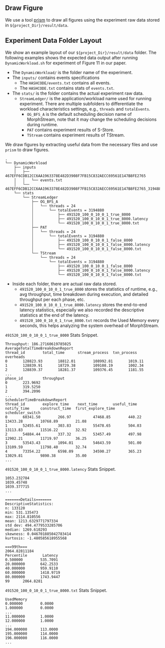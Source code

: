 ## Draw Figure

We use a tool [prism](https://www.graphpad.com/features) to draw all figures using the experiment raw data stored in `${project_Dir}/result/data`.

## Experiment Data Folder Layout

We show an example layout of our `${project_Dir}/result/data` folder. The following examples shows the expected data output after running `DynamicWorkload.sh` for experiment of Figure 11 in our paper. 
- The `DynamicWorkload/` is the folder name of the experiment.
- The `inputs/` contains events specifications
  - The `HASHCODE/events.txt` contains all events.
  - The `HASHCODE.txt` contains stats of `events.txt`.
- The `stats/` is the folder contains the actual experiment raw data.
  - `StreamLedger/` is the application/workload name used for running experiment. There are multiple subfolders to differentiate the workload characteristics settings, e.g., `threads` and `totalEvents`.
    - `OG_BFS_A` is the default scheduling decision name of MorphStream, note that it may change the scheduling decisions during runtime.
    - `PAT` contains experiment results of S-Store.
    - `TStream` contains experiment results of TStream.

We draw figures by extracting useful data from the necessary files and use `prism` to draw figures.

```agsl
.
└── DynamicWorkload
    ├── inputs
    │   ├── 467EFF6CDB12CC6AA1963378E482D3908F7FB15C832AECC69561E147B8FE2765
    │   │   └── events.txt
    │   └── 467EFF6CDB12CC6AA1963378E482D3908F7FB15C832AECC69561E147B8FE2765_3194880.txt
    └── stats
        └── StreamLedger
            ├── OG_BFS_A
            │   └── threads = 24
            │       └── totalEvents = 3194880
            │           ├── 491520_100_0_10_0_1_true_8000
            │           ├── 491520_100_0_10_0_1_true_8000.latency
            │           └── 491520_100_0_10_0_1_true_8000.txt
            ├── PAT
            │   └── threads = 24
            │       └── totalEvents = 3194880
            │           ├── 491520_100_0_10_0_1_false_8000
            │           ├── 491520_100_0_10_0_1_false_8000.latency
            │           └── 491520_100_0_10_0_1_false_8000.txt
            └── TStream
                └── threads = 24
                    └── totalEvents = 3194880
                        ├── 491520_100_0_10_0_1_false_8000
                        ├── 491520_100_0_10_0_1_false_8000.latency
                        └── 491520_100_0_10_0_1_false_8000.txt
```

- Inside each folder, there are actual raw data stored.
  - `491520_100_0_10_0_1_true_8000` stores the statistics of runtime, e.g., avg throughput, time breakdown during execution, and detailed throughput per each phase, etc.
  - `491520_100_0_10_0_1_true_8000.latency` stores the end-to-end latency statistics, especially we also recorded the descriptive statistics at the end of the latency.
  - `491520_100_0_10_0_1_true_8000.txt` records the Used Memory every seconds, this helps analyzing the system overhead of MorphStream.

`491520_100_0_10_0_1_true_8000` Stats Snippet.
```agsl
Throughput: 186.27160619785025
AverageTotalTimeBreakdownReport
thread_id        total_time      stream_process  txn_process     overheads
0       128823.93       18812.01        108992.81       1019.11
1       128839.91       18729.38        109108.19       1002.34
2       128839.37       18281.37        109376.45       1181.55
...
phase_id         throughput
0       223.9692
1       319.5250
2       394.2096
...
SchedulerTimeBreakdownReport
thread_id        explore_time    next_time       useful_time     notify_time     construct_time  first_explore_time      scheduler_switch
0       60341.50        266.97          47468.85        440.22          13433.28        10768.89        21.08
1       52455.61        303.83          55478.65        504.03          13113.83        11516.22        32.92
2       54884.44        337.32          53457.49        497.98          12902.21        11719.97        36.25
3       53543.43        1094.01         54643.59        501.00          13109.59        11798.40        32.74
4       73354.22        6598.09         34590.27        365.23          13029.81        9890.38         35.00
...
```

`491520_100_0_10_0_1_true_8000.latency` Stats Snippet.

```agsl
1053.232784
1039.45748
1039.377715
...

=======Details=======
DescriptiveStatistics:
n: 133120
min: 531.135473
max: 2114.810556
mean: 1213.6329771797334
std dev: 494.4779533285706
median: 1269.610293
skewness: 0.046701885042783414
kurtosis: -1.480585618955568

===99th===
2064.82811184
Percentile       Latency
0.500000        535.7091
20.000000       642.2533
40.000000       959.9110
60.000000       1418.9719
80.000000       1743.9447
99      2064.8281
```

`491520_100_0_10_0_1_true_8000.txt` Stats Snippet.

```agsl
UsedMemory
0.000000        0.0000
1.000000        0.0000
...
11.000000       1.0000
12.000000       1.0000
...
194.000000      113.0000
195.000000      114.0000
196.000000      116.0000
...
```